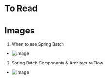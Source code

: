 # To Read

# Images
1. When to use Spring Batch
* ![image](https://user-images.githubusercontent.com/7721150/177033786-a40d1df4-9e4d-45a2-8f84-72b237ec8d5e.png)
2. Spring Batch Components & Architecure Flow
* ![image](https://user-images.githubusercontent.com/7721150/177033836-5895ac8e-c29f-467d-ad03-0d67f54a0ac1.png)


